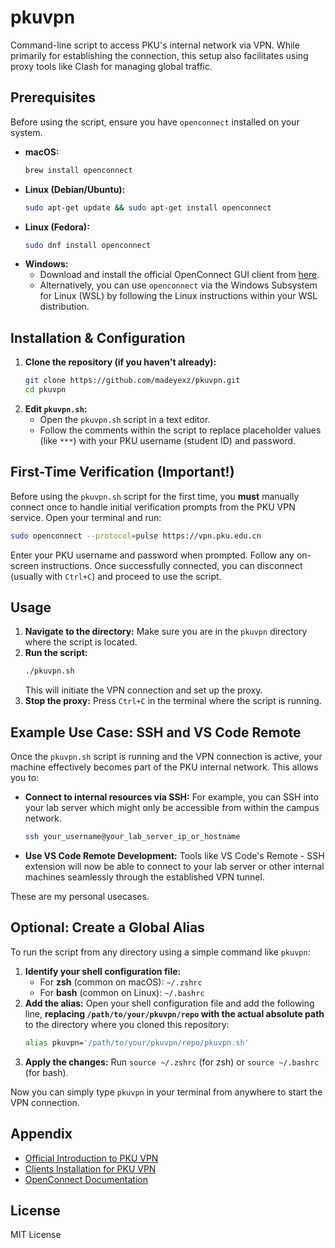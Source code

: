 # pkuvpn

Command-line script to access PKU's internal network via VPN. While primarily for establishing the connection, this setup also facilitates using proxy tools like Clash for managing global traffic.

## Prerequisites

Before using the script, ensure you have `openconnect` installed on your system.

-   **macOS:**
    ```bash
    brew install openconnect
    ```
-   **Linux (Debian/Ubuntu):**
    ```bash
    sudo apt-get update && sudo apt-get install openconnect
    ```
-   **Linux (Fedora):**
    ```bash
    sudo dnf install openconnect
    ```
-   **Windows:**
    -   Download and install the official OpenConnect GUI client from [here](https://github.com/openconnect/openconnect-gui/releases).
    -   Alternatively, you can use `openconnect` via the Windows Subsystem for Linux (WSL) by following the Linux instructions within your WSL distribution.

## Installation & Configuration

1.  **Clone the repository (if you haven't already):**
    ```bash
    git clone https://github.com/madeyexz/pkuvpn.git
    cd pkuvpn
    ```
2.  **Edit `pkuvpn.sh`:**
    -   Open the `pkuvpn.sh` script in a text editor.
    -   Follow the comments within the script to replace placeholder values (like `***`) with your PKU username (student ID) and password.

## First-Time Verification (Important!)

Before using the `pkuvpn.sh` script for the first time, you **must** manually connect once to handle initial verification prompts from the PKU VPN service. Open your terminal and run:

```bash
sudo openconnect --protocol=pulse https://vpn.pku.edu.cn
```

Enter your PKU username and password when prompted. Follow any on-screen instructions. Once successfully connected, you can disconnect (usually with `Ctrl+C`) and proceed to use the script.

## Usage

1.  **Navigate to the directory:**
    Make sure you are in the `pkuvpn` directory where the script is located.
2.  **Run the script:**
    ```bash
    ./pkuvpn.sh
    ```
    This will initiate the VPN connection and set up the proxy.
3.  **Stop the proxy:**
    Press `Ctrl+C` in the terminal where the script is running.

## Example Use Case: SSH and VS Code Remote

Once the `pkuvpn.sh` script is running and the VPN connection is active, your machine effectively becomes part of the PKU internal network. This allows you to:

-   **Connect to internal resources via SSH:** For example, you can SSH into your lab server which might only be accessible from within the campus network.
    ```bash
    ssh your_username@your_lab_server_ip_or_hostname
    ```
-   **Use VS Code Remote Development:** Tools like VS Code's Remote - SSH extension will now be able to connect to your lab server or other internal machines seamlessly through the established VPN tunnel.

These are my personal usecases.

## Optional: Create a Global Alias

To run the script from any directory using a simple command like `pkuvpn`:

1.  **Identify your shell configuration file:**
    -   For **zsh** (common on macOS): `~/.zshrc`
    -   For **bash** (common on Linux): `~/.bashrc`
2.  **Add the alias:**
    Open your shell configuration file and add the following line, **replacing `/path/to/your/pkuvpn/repo` with the actual absolute path** to the directory where you cloned this repository:
    ```bash
    alias pkuvpn='/path/to/your/pkuvpn/repo/pkuvpn.sh'
    ```
3.  **Apply the changes:**
    Run `source ~/.zshrc` (for zsh) or `source ~/.bashrc` (for bash).

Now you can simply type `pkuvpn` in your terminal from anywhere to start the VPN connection.

## Appendix

-   [Official Introduction to PKU VPN](https://its.pku.edu.cn/service_1_vpn.jsp)
-   [Clients Installation for PKU VPN](https://its.pku.edu.cn/service_1_vpn_client.jsp)
-   [OpenConnect Documentation](https://www.infradead.org/openconnect/)

## License

MIT License
